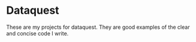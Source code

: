# Dataquest
 
These are my projects for dataquest.
They are good examples of the clear and concise code I write.
